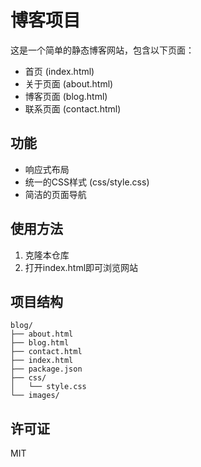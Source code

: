 # 博客项目

这是一个简单的静态博客网站，包含以下页面：

- 首页 (index.html)
- 关于页面 (about.html) 
- 博客页面 (blog.html)
- 联系页面 (contact.html)

## 功能

- 响应式布局
- 统一的CSS样式 (css/style.css)
- 简洁的页面导航

## 使用方法

1. 克隆本仓库
2. 打开index.html即可浏览网站

## 项目结构

```
blog/
├── about.html
├── blog.html  
├── contact.html
├── index.html
├── package.json
├── css/
│   └── style.css
└── images/
```

## 许可证

MIT
